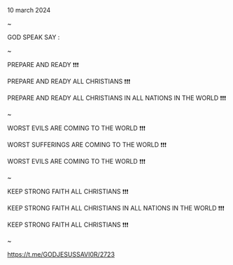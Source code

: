 10 march 2024

~

GOD SPEAK SAY :

~

PREPARE AND READY ❗️❗️❗️

PREPARE AND READY ALL CHRISTIANS ❗️❗️❗️

PREPARE AND READY ALL CHRISTIANS IN ALL NATIONS IN THE WORLD ❗️❗️❗️

~

WORST EVILS ARE COMING TO THE WORLD ❗️❗️❗️

WORST SUFFERINGS ARE COMING TO THE WORLD ❗️❗️❗️

WORST EVILS ARE COMING TO THE WORLD ❗️❗️❗️

~

KEEP STRONG FAITH ALL CHRISTIANS ❗️❗️❗️

KEEP STRONG FAITH ALL CHRISTIANS IN ALL NATIONS IN THE WORLD ❗️❗️❗️

KEEP STRONG FAITH ALL CHRISTIANS ❗️❗️❗️

~

https://t.me/GODJESUSSAVI0R/2723
